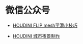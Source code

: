 # 微信公众号


* [HOUDINI FLIP mesh平滑小技巧](https://mp.weixin.qq.com/s/FpvbuU3E9HzxjuiD_mCt_g)

* [HOUDINI 城市夜景制作](https://mp.weixin.qq.com/s/dy4fL-NKzBSFtuh7FIUCHQ)


